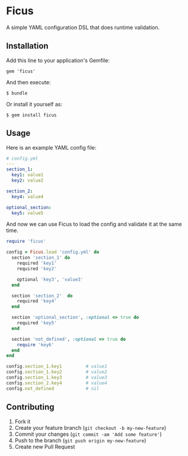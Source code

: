 # Ficus

A simple YAML configuration DSL that does runtime validation.

## Installation

Add this line to your application's Gemfile:

    gem 'ficus'

And then execute:

    $ bundle

Or install it yourself as:

    $ gem install ficus

## Usage

Here is an example YAML config file:

```yaml
# config.yml
---
section_1:
  key1: value1
  key2: value2

section_2:
  key4: value4

optional_section:
  key5: value5
```

And now we can use Ficus to load the config and validate it at the same time.

```ruby
require 'ficus'

config = Ficus.load 'config.yml' do
  section 'section_1' do
    required 'key1'
    required 'key2'

    optional 'key3', 'value3'
  end

  section 'section_2'  do
    required 'key4'
  end

  section 'optional_section', :optional => true do
    required 'key5'
  end

  section 'not_defined', :optional => true do
    require 'key6'
  end
end

config.section_1.key1         # value1
config.section_1.key2         # value2
config.section_1.key3         # value3
config.section_2.key4         # value4
config.not_defined            # nil
```

## Contributing

1. Fork it
2. Create your feature branch (`git checkout -b my-new-feature`)
3. Commit your changes (`git commit -am 'Add some feature'`)
4. Push to the branch (`git push origin my-new-feature`)
5. Create new Pull Request
